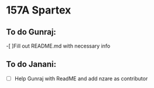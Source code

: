# 157A Spartex

## To do Gunraj:
-[ ]Fill out README.md with necessary info

## To do Janani:
-[ ] Help Gunraj with ReadME and add nzare as contributor
